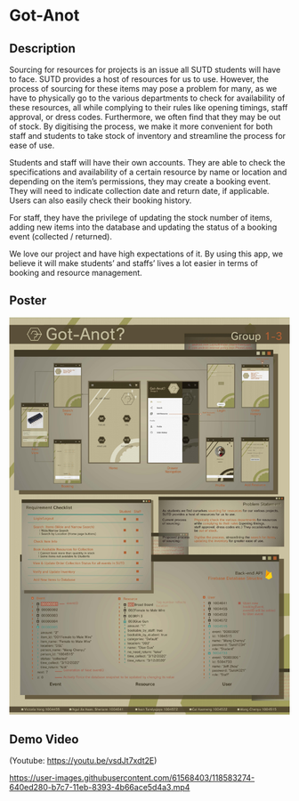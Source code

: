 # Got-Anot
## Description
Sourcing for resources for projects is an issue all SUTD students will have to face. SUTD provides a host of resources for us to use. However, the process of sourcing for these items may pose a problem for many, as we have to physically go to the various departments to check for availability of these resources, all while complying to their rules like opening timings, staff approval, or dress codes. Furthermore, we often find that they may be out of stock. By digitising the process, we make it more convenient for both staff and students to take stock of inventory and streamline the process for ease of use.

Students and staff will have their own accounts. They are able to check the specifications and availability of a certain resource by name or location and depending on the item’s permissions, they may create a booking event. They will need to indicate collection date and return date, if applicable. Users can also easily check their booking history.

For staff, they have the privilege of updating the stock number of items, adding new items into the database and updating the status of a booking event (collected / returned).

We love our project and have high expectations of it. By using this app, we believe it will make students’ and staffs’ lives a lot easier in terms of booking and resource management.

## Poster
![Poster](/poster.jpg)

## Demo Video
(Youtube: https://youtu.be/vsdJt7xdt2E)

https://user-images.githubusercontent.com/61568403/118583274-640ed280-b7c7-11eb-8393-4b66ace5d4a3.mp4

